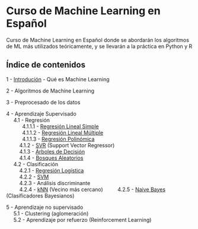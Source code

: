# Curso de Machine Learning en Español

Curso de Machine Learning en Español donde se abordarán los algoritmos de ML más utilizados teóricamente, y se llevarán a la práctica en Python y R

Índice de contenidos
---

1 - [Introdución](https://github.com/PabloRR100/Curso-Machine-Learning-Esp-/blob/master/1%20-%20Introducción.ipynb) - Qué es Machine Learning  

2 - Algoritmos de Machine Learning  

3 - Preprocesado de los datos  

4 - Aprendizaje Supervisado  
&nbsp;&nbsp;&nbsp;&nbsp;  4.1 - Regresión  
&nbsp;&nbsp;&nbsp;&nbsp;&nbsp;&nbsp;&nbsp;&nbsp;&nbsp;&nbsp;  4.1.1.1 - [Regresión Lineal Simple](https://github.com/PabloRR100/Curso-Machine-Learning-Esp/blob/master/4%20-%20Aprendizaje%20Supervisado/4.1.%20Regresión/4.1.2%20-%20Regresión%20Linear%20y%20Polinómica/4.1.1.1%20RLS%20-%20Python.ipynb)  
&nbsp;&nbsp;&nbsp;&nbsp;&nbsp;&nbsp;&nbsp;&nbsp;&nbsp;&nbsp;  4.1.1.2 - [Regresión Lineal Múltiple](https://github.com/PabloRR100/Curso-Machine-Learning-Esp/blob/master/4%20-%20Aprendizaje%20Supervisado/4.1.%20Regresión/4.1.2%20-%20Regresión%20Linear%20y%20Polinómica/4.1.1.2%20RLM%20-%20Python.ipynb)  
&nbsp;&nbsp;&nbsp;&nbsp;&nbsp;&nbsp;&nbsp;&nbsp;&nbsp;&nbsp;  4.1.1.3 - [Regresión Polinómica](https://github.com/PabloRR100/Curso-Machine-Learning-Esp/blob/master/4%20-%20Aprendizaje%20Supervisado/4.1.%20Regresión/4.1.2%20-%20Regresión%20Linear%20y%20Polinómica/4.1.1.3%20PLS%20-%20Python.ipynb)  
&nbsp;&nbsp;&nbsp;&nbsp;&nbsp;&nbsp;&nbsp;&nbsp;  4.1.2 - [SVR](https://github.com/PabloRR100/Curso-Machine-Learning-Esp/blob/master/4%20-%20Aprendizaje%20Supervisado/4.1.%20Regresión/4.1.2%20-%20SVR/4.2%20SVR%20-%20Python.ipynb) (Support Vector Regressor)  
&nbsp;&nbsp;&nbsp;&nbsp;&nbsp;&nbsp;&nbsp;&nbsp;  4.1.3 - [Árboles de Decisión](https://github.com/PabloRR100/Curso-Machine-Learning-Esp/blob/master/4%20-%20Aprendizaje%20Supervisado/4.1.%20Regresión/4.1.3%20-%20Árboles%20de%20Decisión/4.3%20Árboles%20de%20Decisión%20-%20Python.ipynb)  
&nbsp;&nbsp;&nbsp;&nbsp;&nbsp;&nbsp;&nbsp;&nbsp;  4.1.4 - [Bosques Aleatorios](https://github.com/PabloRR100/Curso-Machine-Learning-Esp/blob/master/4%20-%20Aprendizaje%20Supervisado/4.1.%20Regresión/4.1.4%20-%20Bosques%20Aleatorios/4.4%20Bosques%20Aleatorios%20-%20Python.ipynb)  
&nbsp;&nbsp;&nbsp;&nbsp;  4.2 - Clasificación  
&nbsp;&nbsp;&nbsp;&nbsp;&nbsp;&nbsp;&nbsp;&nbsp;  4.2.1 - [Regresión Logística](https://github.com/PabloRR100/Curso-Machine-Learning-Esp/blob/master/4%20-%20Aprendizaje%20Supervisado/4.2.%20Clasificación/4.2.1%20-%20Regresión%20Log%C3%ADsitca/4.2.1%20Regresión%20Log%C3%ADstica%20-%20Python.ipynb)  
&nbsp;&nbsp;&nbsp;&nbsp;&nbsp;&nbsp;&nbsp;&nbsp;  4.2.2 - [SVM](https://github.com/PabloRR100/Curso-Machine-Learning-Esp/blob/master/4%20-%20Aprendizaje%20Supervisado/4.2.%20Clasificación/4.2.2%20-%20SVM/4.2.2%20SVM%20-%20Python.ipynb)  
&nbsp;&nbsp;&nbsp;&nbsp;&nbsp;&nbsp;&nbsp;&nbsp;  4.2.3 - Análisis discriminante  
&nbsp;&nbsp;&nbsp;&nbsp;&nbsp;&nbsp;&nbsp;&nbsp;  4.2.4 - [kNN](https://github.com/PabloRR100/Curso-Machine-Learning-Esp/blob/master/4%20-%20Aprendizaje%20Supervisado/4.2.%20Clasificación/4.2.4%20-%20k-Nearest%20Neighbor/4.2.4%20-%20k-Nearest%20Neighbor%20-%20Python.ipynb)  (Vecino más cercano) 
&nbsp;&nbsp;&nbsp;&nbsp;&nbsp;&nbsp;&nbsp;&nbsp;  4.2.5 - [Naive Bayes](https://github.com/PabloRR100/Curso-Machine-Learning-Esp/blob/master/4%20-%20Aprendizaje%20Supervisado/4.2.%20Clasificación/4.2.5%20-%20Clasificadores%20Bayesianos/4.2.5%20-%20Clasificadores%20Bayesianos%20-%20Python.ipynb)  (Clasificadores Bayesianos)  

5 - Aprendizaje no supervisado  
&nbsp;&nbsp;&nbsp;&nbsp;  5.1 - Clustering (aglomeración)  
&nbsp;&nbsp;&nbsp;&nbsp;  5.2 - Aprendizaje por refuerzo (Reinforcement Learning)  
  
